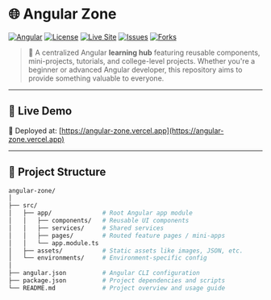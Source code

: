 # 🌐 Angular Zone

[![Angular](https://img.shields.io/badge/Angular-v19.2.10-DD0031?logo=angular&logoColor=white)](https://angular.io)
[![License](https://img.shields.io/github/license/your-username/angular-zone)](./LICENSE)
[![Live Site](https://img.shields.io/website?url=https%3A%2F%2Fangular-zone.vercel.app&label=Live%20App)](https://angular-zone.vercel.app)
[![Issues](https://img.shields.io/github/issues/your-username/angular-zone)](https://github.com/your-username/angular-zone/issues)
[![Forks](https://img.shields.io/github/forks/your-username/angular-zone?style=social)](https://github.com/your-username/angular-zone/network/members)

> 🎯 A centralized Angular **learning hub** featuring reusable components, mini-projects, tutorials, and college-level projects. Whether you're a beginner or advanced Angular developer, this repository aims to provide something valuable to everyone.

---

## 🔗 Live Demo

🚀 Deployed at: [https://angular-zone.vercel.app](https://angular-zone.vercel.app)

---

## 📁 Project Structure

```bash
angular-zone/
│
├── src/
│   ├── app/              # Root Angular app module
│   │   ├── components/   # Reusable UI components
│   │   ├── services/     # Shared services
│   │   ├── pages/        # Routed feature pages / mini-apps
│   │   └── app.module.ts
│   ├── assets/           # Static assets like images, JSON, etc.
│   └── environments/     # Environment-specific config
│
├── angular.json          # Angular CLI configuration
├── package.json          # Project dependencies and scripts
└── README.md             # Project overview and usage guide
